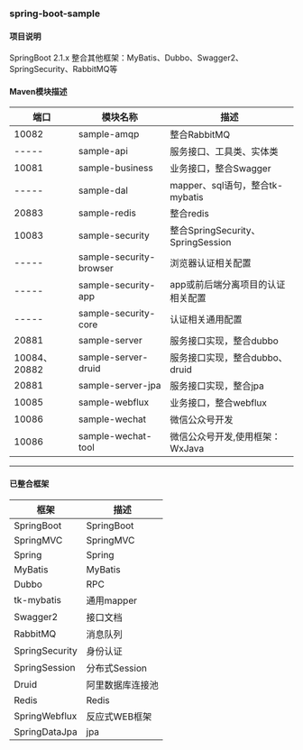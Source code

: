 ### spring-boot-sample

#### 项目说明
SpringBoot 2.1.x 整合其他框架：MyBatis、Dubbo、Swagger2、SpringSecurity、RabbitMQ等

#### Maven模块描述

| 端口 | 模块名称 | 描述 |
| --- | --- | --- |
| 10082 | sample-amqp | 整合RabbitMQ |
| ----- | sample-api | 服务接口、工具类、实体类 |
| 10081 | sample-business | 业务接口，整合Swagger |
| ----- | sample-dal | mapper、sql语句，整合tk-mybatis |
| 20883 | sample-redis | 整合redis |
| 10083 | sample-security | 整合SpringSecurity、SpringSession |
| ----- | sample-security-browser | 浏览器认证相关配置 |
| ----- | sample-security-app | app或前后端分离项目的认证相关配置 |
| ----- | sample-security-core | 认证相关通用配置 |
| 20881 | sample-server | 服务接口实现，整合dubbo |
| 10084、20882 | sample-server-druid | 服务接口实现，整合dubbo、druid |
| 20881 | sample-server-jpa | 服务接口实现，整合jpa |
| 10085 | sample-webflux | 业务接口，整合webflux |
| 10086 | sample-wechat | 微信公众号开发 |
| 10086 | sample-wechat-tool | 微信公众号开发,使用框架：WxJava |

------------

#### 已整合框架
| 框架 | 描述 |
| --- | --- |
| SpringBoot | SpringBoot |
| SpringMVC| SpringMVC |
| Spring | Spring |
| MyBatis | MyBatis |
| Dubbo | RPC |
| tk-mybatis | 通用mapper |
| Swagger2 | 接口文档 |
| RabbitMQ | 消息队列 |
| SpringSecurity | 身份认证 |
| SpringSession | 分布式Session |
| Druid | 阿里数据库连接池 |
| Redis | Redis |
| SpringWebflux | 反应式WEB框架 |
| SpringDataJpa | jpa |